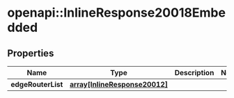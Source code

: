 # openapi::InlineResponse20018Embedded

## Properties
Name | Type | Description | Notes
------------ | ------------- | ------------- | -------------
**edgeRouterList** | [**array[InlineResponse20012]**](inline_response_200_12.md) |  | 


